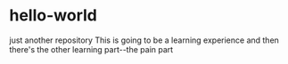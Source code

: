 # hello-world
just another repository
This is going to be a learning experience
and then there's the other learning part--the pain part
